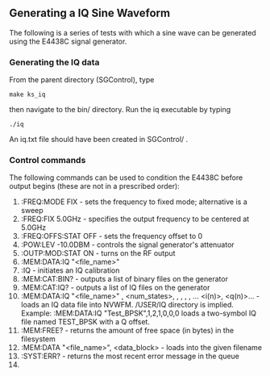 ## Generating a IQ Sine Waveform

The following is a series of tests with which a sine wave can be generated
using the E4438C signal generator.

### Generating the IQ data

From the parent directory (SGControl), type

```
make ks_iq
```

then navigate to the bin/ directory. Run the iq executable by typing

```
./iq
```

An iq.txt file should have been created in SGControl/ .

### Control commands

The following commands can be used to condition the E4438C before output begins
(these are not in a prescribed order):

1. :FREQ:MODE FIX - sets the frequency to fixed mode; alternative is a sweep
2. :FREQ:FIX 5.0GHz - specifies the output frequency to be centered at 5.0GHz
3. :FREQ:OFFS:STAT OFF - sets the frequency offset to 0
4. :POW:LEV -10.0DBM - controls the signal generator's attenuator
5. :OUTP:MOD:STAT ON - turns on the RF output
6. :MEM:DATA:IQ "<file_name>"
7. :IQ - initiates an IQ calibration
8. :MEM:CAT:BIN? - outputs a list of binary files on the generator
9. :MEM:CAT:IQ? - outputs a list of IQ files on the generator
10. :MEM:DATA:IQ "<file_name>" <offsetQ>, <num_states>, <i0>, <q0>, <i1>, <q1>, ...
<i(n)>, <q(n)>... - loads an IQ data file into NVWFM. /USER/IQ directory is implied.
Example: :MEM:DATA:IQ "Test_BPSK",1,2,1,0,0,0 loads a two-symbol IQ file named
TEST_BPSK with a Q offset.
11. :MEM:FREE? - returns the amount of free space (in bytes) in the filesystem
12. :MEM:DATA "<file_name>", <data_block> - loads <datablock> into the given filename
13. :SYST:ERR? - returns the most recent error message in the queue
14.
